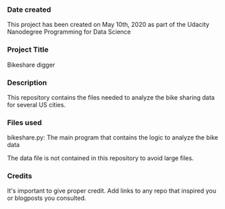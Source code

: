 ### Date created
This project has been created on May 10th, 2020 as part of the Udacity Nanodegree Programming for Data Science
### Project Title
Bikeshare digger

### Description
This repository contains the files needed to analyze the bike sharing data for several US cities.

### Files used
bikeshare.py: The main program that contains the logic to analyze the bike data

The data file is not contained in this repository to avoid large files.


### Credits
It's important to give proper credit. Add links to any repo that inspired you or blogposts you consulted.

